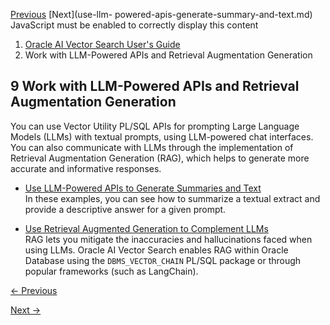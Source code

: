 [Previous](perform-multi-vector-similarity-search.md) [Next](use-llm-
powered-apis-generate-summary-and-text.md) JavaScript must be enabled to
correctly display this content

  1. [Oracle AI Vector Search User's Guide](index.md)
  2. Work with LLM-Powered APIs and Retrieval Augmentation Generation

## 9 Work with LLM-Powered APIs and Retrieval Augmentation Generation

You can use Vector Utility PL/SQL APIs for prompting Large Language Models
(LLMs) with textual prompts, using LLM-powered chat interfaces. You can also
communicate with LLMs through the implementation of Retrieval Augmentation
Generation (RAG), which helps to generate more accurate and informative
responses.

  * [Use LLM-Powered APIs to Generate Summaries and Text](use-llm-powered-apis-generate-summary-and-text.md)  
In these examples, you can see how to summarize a textual extract and provide
a descriptive answer for a given prompt.

  * [Use Retrieval Augmented Generation to Complement LLMs](use-retrieval-augmented-generation-complement-llms.md)  
RAG lets you mitigate the inaccuracies and hallucinations faced when using
LLMs. Oracle AI Vector Search enables RAG within Oracle Database using the
`DBMS_VECTOR_CHAIN` PL/SQL package or through popular frameworks (such as
LangChain).


[← Previous](perform-multi-vector-similarity-search.md)

[Next →](use-llm-powered-apis-generate-summary-and-text.md)
